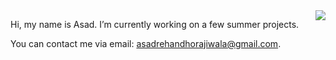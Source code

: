 <a href="https://github.com/AnimeAllstar">
  <img align="right" src="https://github-readme-stats-animeallstar.vercel.app/api/top-langs/?username=AnimeAllstar&layout=compact&text_color=718096&bg_color=ffffff00&border_color=99999950&langs_count=6">
</a>

Hi, my name is Asad. I’m currently working on a few summer projects. 

You can contact me via email: asadrehandhorajiwala@gmail.com.
